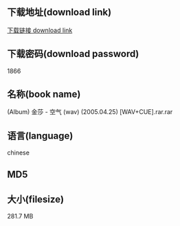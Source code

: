 ## 下载地址(download link)
[下载链接 download link](https://voluble-croquembouche-d321dc.netlify.app/?s=%28Album%29+%E9%87%91%E8%8E%8E+-+%E7%A9%BA%E6%B0%94+%28wav%29+%282005.04.25%29+%5BWAV%2BCUE%5D.rar)

## 下载密码(download password)
1866

## 名称(book name)
(Album) 金莎 - 空气 (wav) (2005.04.25) [WAV+CUE].rar.rar

## 语言(language)
chinese

## MD5


## 大小(filesize)
281.7 MB
